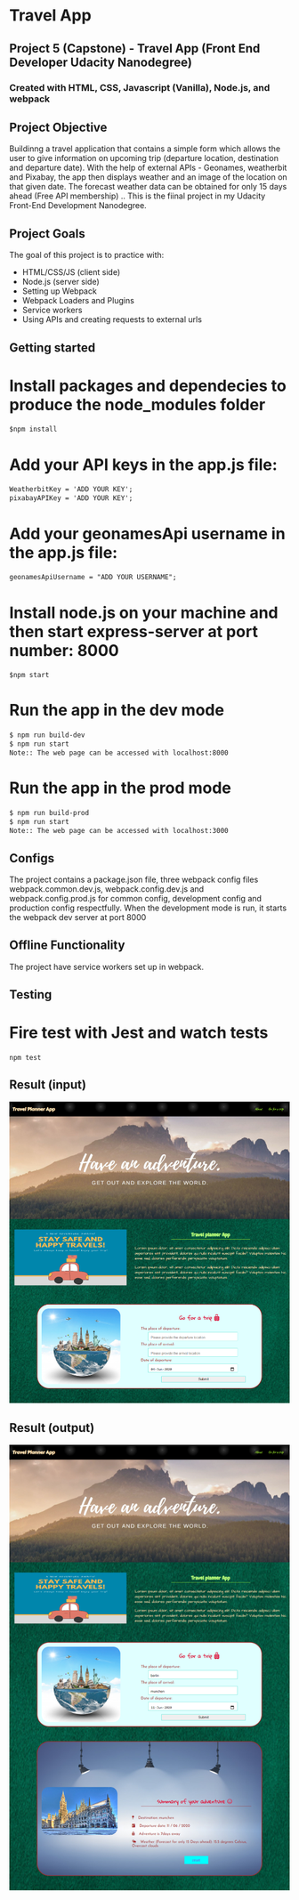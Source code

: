 # Travel App

## Project 5 (Capstone) - Travel App (Front End Developer Udacity Nanodegree)

### Created with HTML, CSS, Javascript (Vanilla), Node.js, and webpack



## Project Objective

Buildinng a travel application that contains a simple form which allows the user to give information on upcoming trip (departure location, destination and departure date). With the help of external APIs - Geonames, weatherbit and Pixabay, the app then displays weather and an image of the location on that given date. The forecast weather data can be obtained for only 15 days ahead (Free API membership) .. This is the fiinal project in my Udacity Front-End Development Nanodegree. 


## Project Goals

The goal of this project is to practice with:
- HTML/CSS/JS (client side)
- Node.js (server side)
- Setting up Webpack
- Webpack Loaders and Plugins
- Service workers
- Using APIs and creating requests to external urls


## Getting started

# Install packages and dependecies to produce the node_modules folder
	$npm install

# Add your API keys in the app.js file:
	WeatherbitKey = 'ADD YOUR KEY';
	pixabayAPIKey = 'ADD YOUR KEY';

# Add your geonamesApi username in the app.js file:
	geonamesApiUsername = "ADD YOUR USERNAME";

# Install node.js on your machine and then start express-server at port number: 8000
    $npm start

# Run the app in the dev mode
	$ npm run build-dev
	$ npm run start
	Note:: The web page can be accessed with localhost:8000

# Run the app in the prod mode
	$ npm run build-prod
	$ npm run start
	Note:: The web page can be accessed with localhost:3000


## Configs
The project contains a package.json file, three webpack config files webpack.common.dev.js, webpack.config.dev.js and webpack.config.prod.js for common config, development config and production config respectfully. When the development mode is run, it starts the webpack dev server at port 8000


## Offline Functionality
The project have service workers set up in webpack.


## Testing

# Fire test with Jest and watch tests
    npm test


## Result (input)
<img src='screenshots/form.png'>

## Result (output)
<img src='screenshots/result.png'>

